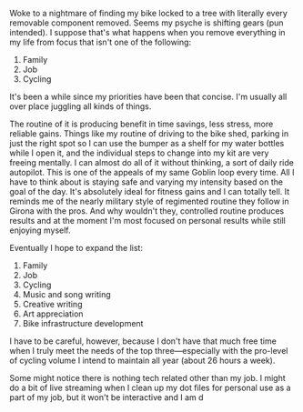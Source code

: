 Woke to a nightmare of finding my bike locked to a tree with literally every removable component removed. Seems my psyche is shifting gears (pun intended). I suppose that's what happens when you remove everything in my life from focus that isn't one of the following:

1. Family
2. Job
3. Cycling

It's been a while since my priorities have been that concise. I'm usually all over place juggling all kinds of things.

The routine of it is producing benefit in time savings, less stress, more reliable gains. Things like my routine of driving to the bike shed, parking in just the right spot so I can use the bumper as a shelf for my water bottles while I open it, and the individual steps to change into my kit are very freeing mentally. I can almost do all of it without thinking, a sort of daily ride autopilot. This is one of the appeals of my same Goblin loop every time. All I have to think about is staying safe and varying my intensity based on the goal of the day. It's absolutely ideal for fitness gains and I can totally tell. It reminds me of the nearly military style of regimented routine they follow in Girona with the pros. And why wouldn't they, controlled routine produces results and at the moment I'm most focused on personal results while still enjoying myself.

Eventually I hope to expand the list:

1. Family
2. Job
3. Cycling
4. Music and song writing
5. Creative writing
6. Art appreciation
7. Bike infrastructure development

I have to be careful, however, because I don't have that much free time when I truly meet the needs of the top three—especially with the pro-level of cycling volume I intend to maintain all year (about 26 hours a week).

Some might notice there is nothing tech related other than my job. I might do a bit of live streaming when I clean up my dot files for personal use as a part of my job, but it won't be interactive and I am d
